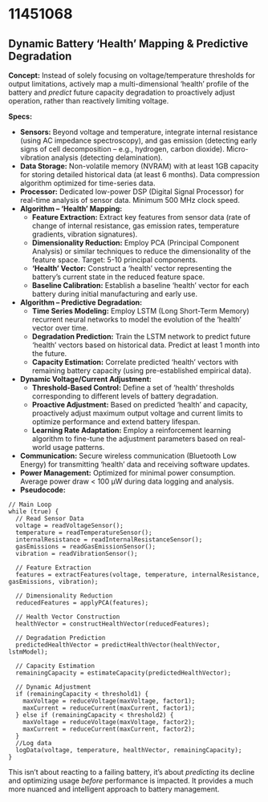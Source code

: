 # 11451068

## Dynamic Battery ‘Health’ Mapping & Predictive Degradation

**Concept:** Instead of solely focusing on voltage/temperature thresholds for output limitations, actively map a multi-dimensional ‘health’ profile of the battery and *predict* future capacity degradation to proactively adjust operation, rather than reactively limiting voltage.

**Specs:**

*   **Sensors:** Beyond voltage and temperature, integrate internal resistance (using AC impedance spectroscopy), and gas emission (detecting early signs of cell decomposition – e.g., hydrogen, carbon dioxide).  Micro-vibration analysis (detecting delamination).
*   **Data Storage:** Non-volatile memory (NVRAM) with at least 1GB capacity for storing detailed historical data (at least 6 months).  Data compression algorithm optimized for time-series data.
*   **Processor:** Dedicated low-power DSP (Digital Signal Processor) for real-time analysis of sensor data. Minimum 500 MHz clock speed.
*   **Algorithm – ‘Health’ Mapping:**
    *   **Feature Extraction:**  Extract key features from sensor data (rate of change of internal resistance, gas emission rates, temperature gradients, vibration signatures).
    *   **Dimensionality Reduction:** Employ PCA (Principal Component Analysis) or similar techniques to reduce the dimensionality of the feature space.  Target: 5-10 principal components.
    *   **‘Health’ Vector:** Construct a ‘health’ vector representing the battery’s current state in the reduced feature space.
    *   **Baseline Calibration:** Establish a baseline ‘health’ vector for each battery during initial manufacturing and early use.
*   **Algorithm – Predictive Degradation:**
    *   **Time Series Modeling:** Employ LSTM (Long Short-Term Memory) recurrent neural networks to model the evolution of the ‘health’ vector over time.
    *   **Degradation Prediction:** Train the LSTM network to predict future ‘health’ vectors based on historical data.  Predict at least 1 month into the future.
    *   **Capacity Estimation:**  Correlate predicted ‘health’ vectors with remaining battery capacity (using pre-established empirical data).
*   **Dynamic Voltage/Current Adjustment:**
    *   **Threshold-Based Control:** Define a set of ‘health’ thresholds corresponding to different levels of battery degradation.
    *   **Proactive Adjustment:** Based on predicted ‘health’ and capacity, proactively adjust maximum output voltage and current limits to optimize performance and extend battery lifespan.
    *   **Learning Rate Adaptation:** Employ a reinforcement learning algorithm to fine-tune the adjustment parameters based on real-world usage patterns.
*   **Communication:**  Secure wireless communication (Bluetooth Low Energy) for transmitting ‘health’ data and receiving software updates.
*   **Power Management:** Optimized for minimal power consumption. Average power draw < 100 µW during data logging and analysis.
*   **Pseudocode:**

```pseudocode
// Main Loop
while (true) {
  // Read Sensor Data
  voltage = readVoltageSensor();
  temperature = readTemperatureSensor();
  internalResistance = readInternalResistanceSensor();
  gasEmissions = readGasEmissionSensor();
  vibration = readVibrationSensor();

  // Feature Extraction
  features = extractFeatures(voltage, temperature, internalResistance, gasEmissions, vibration);

  // Dimensionality Reduction
  reducedFeatures = applyPCA(features);

  // Health Vector Construction
  healthVector = constructHealthVector(reducedFeatures);

  // Degradation Prediction
  predictedHealthVector = predictHealthVector(healthVector, lstmModel);

  // Capacity Estimation
  remainingCapacity = estimateCapacity(predictedHealthVector);

  // Dynamic Adjustment
  if (remainingCapacity < threshold1) {
    maxVoltage = reduceVoltage(maxVoltage, factor1);
    maxCurrent = reduceCurrent(maxCurrent, factor1);
  } else if (remainingCapacity < threshold2) {
    maxVoltage = reduceVoltage(maxVoltage, factor2);
    maxCurrent = reduceCurrent(maxCurrent, factor2);
  }
  //Log data
  logData(voltage, temperature, healthVector, remainingCapacity);
}
```

This isn’t about reacting to a failing battery, it’s about *predicting* its decline and optimizing usage *before* performance is impacted. It provides a much more nuanced and intelligent approach to battery management.